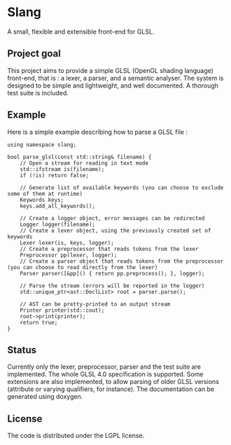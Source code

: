 # Slang
A small, flexible and extensible front-end for GLSL.

## Project goal
This project aims to provide a simple GLSL (OpenGL shading language) front-end, that is : a lexer, a parser, and a semantic analyser.
The system is designed to be simple and lightweight, and well documented. A thorough test suite is included.

## Example

Here is a simple example describing how to parse a GLSL file :

~~~~~~~~~~~~~~~~~~~~~~~~~~~~~~~~~~~~~~~~~~~~~~~~~~~~~~~~~~~~~~~~~~~~~~~~~~~~~~~~~~~~~~~~~~~~~~~~~~~{.cpp}
using namespace slang;

bool parse_glsl(const std::string& filename) {
    // Open a stream for reading in text mode
    std::ifstream is(filename);
    if (!is) return false;

    // Generate list of available keywords (you can choose to exclude some of them at runtime)
    Keywords keys;
    keys.add_all_keywords();

    // Create a logger object, error messages can be redirected
    Logger logger(filename);
    // Create a lexer object, using the previously created set of keywords
    Lexer lexer(is, keys, logger);
    // Create a preprocessor that reads tokens from the lexer
    Preprocessor pp(lexer, logger);
    // Create a parser object that reads tokens from the preprocessor (you can choose to read directly from the lexer)
    Parser parser([&pp]() { return pp.preprocess(); }, logger);

    // Parse the stream (errors will be reported in the logger)
    std::unique_ptr<ast::DeclList> root = parser.parse();

    // AST can be pretty-printed to an output stream
    Printer printer(std::cout);
    root->print(printer);
    return true;
}
~~~~~~~~~~~~~~~~~~~~~~~~~~~~~~~~~~~~~~~~~~~~~~~~~~~~~~~~~~~~~~~~~~~~~~~~~~~~~~~~~~~~~~~~~~~~~~~~~~~

## Status
Currently only the lexer, preprocessor, parser and the test suite are implemented. The whole GLSL 4.0 specification
is supported. Some extensions are also implemented, to allow parsing of older GLSL versions (attribute or varying
qualifiers, for instance). The documentation can be generated using doxygen.

## License
The code is distributed under the LGPL license.
